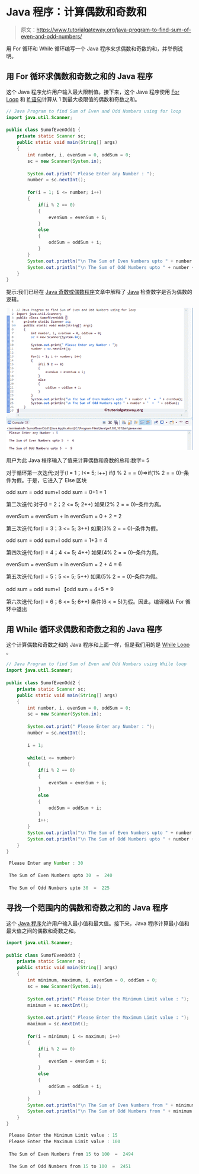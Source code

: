 # Java 程序：计算偶数和奇数和

> 原文：<https://www.tutorialgateway.org/java-program-to-find-sum-of-even-and-odd-numbers/>

用 For 循环和 While 循环编写一个 Java 程序来求偶数和奇数的和，并举例说明。

## 用 For 循环求偶数和奇数之和的 Java 程序

这个 Java 程序允许用户输入最大限制值。接下来，这个 Java 程序使用 [For Loop](https://www.tutorialgateway.org/java-for-loop/) 和 [If 语句](https://www.tutorialgateway.org/java-if-statement/)计算从 1 到最大极限值的偶数和奇数之和。

```java
// Java Program to find Sum of Even and Odd Numbers using for loop
import java.util.Scanner;

public class SumofEvenOdd1 {
	private static Scanner sc;
	public static void main(String[] args) 
	{
		int number, i, evenSum = 0, oddSum = 0;
		sc = new Scanner(System.in);

		System.out.print(" Please Enter any Number : ");
		number = sc.nextInt();	

		for(i = 1; i <= number; i++)
		{
			if(i % 2 == 0)
			{
				evenSum = evenSum + i; 
			}
			else
			{
				oddSum = oddSum + i;
			}
		}
		System.out.println("\n The Sum of Even Numbers upto " + number + "  =  " + evenSum);
		System.out.println("\n The Sum of Odd Numbers upto " + number + "  =  " + oddSum);
	}
}
```

提示:我们已经在 [Java 奇数或偶数程序](https://www.tutorialgateway.org/java-odd-even-program/)文章中解释了 [Java](https://www.tutorialgateway.org/java-tutorial/) 检查数字是否为偶数的逻辑。

![Java Program to find Sum of Even and Odd Numbers 1](img/67b6ce7ad00c4b539712ce737e6459da.png)

用户为此 Java 程序输入了值来计算偶数和奇数的总和:数字= 5

对于循环第一次迭代:对于(I = 1；I<= 5; i++)
if(I % 2 = = 0)=>if(1% 2 = = 0)–条件为假。于是，它进入了 Else 区块

odd sum = odd sum+I
odd sum = 0+1 = 1

第二次迭代:对于(I = 2；2 <= 5; 2++)
如果(2% 2 = = 0)–条件为真。

evenSum = evenSum + in
evenSum = 0 + 2 = 2

第三次迭代:for(I = 3；3 <= 5; 3++)
如果(3% 2 = = 0)–条件为假。

odd sum = odd sum+I
odd sum = 1+3 = 4

第四次迭代:for(I = 4；4 <= 5; 4++)
如果(4% 2 = = 0)–条件为真。

evenSum = evenSum + in
evenSum = 2 + 4 = 6

第五次迭代:for(I = 5；5 <= 5; 5++)
如果(5% 2 = = 0)–条件为假。

odd sum = odd sum+I
【odd sum = 4+5 = 9

第六次迭代:for(I = 6；6 <= 5; 6++)
条件(6 < = 5)为假。因此，编译器从 For 循环中退出

## 用 While 循环求偶数和奇数之和的 Java 程序

这个计算偶数和奇数之和的 Java 程序和上面一样，但是我们用的是 [While Loop](https://www.tutorialgateway.org/java-while-loop/) 。

```java
// Java Program to find Sum of Even and Odd Numbers using While loop
import java.util.Scanner;

public class SumofEvenOdd2 {
	private static Scanner sc;
	public static void main(String[] args) 
	{
		int number, i, evenSum = 0, oddSum = 0;
		sc = new Scanner(System.in);

		System.out.print(" Please Enter any Number : ");
		number = sc.nextInt();	

		i = 1;

		while(i <= number)
		{
			if(i % 2 == 0)
			{
				evenSum = evenSum + i; 
			}
			else
			{
				oddSum = oddSum + i;
			}
			i++;
		}
		System.out.println("\n The Sum of Even Numbers upto " + number + "  =  " + evenSum);
		System.out.println("\n The Sum of Odd Numbers upto " + number + "  =  " + oddSum);
	}
}
```

```java
 Please Enter any Number : 30

 The Sum of Even Numbers upto 30  =  240

 The Sum of Odd Numbers upto 30  =  225
```

## 寻找一个范围内的偶数和奇数之和的 Java 程序

这个 [Java 程序](https://www.tutorialgateway.org/learn-java-programs/)允许用户输入最小值和最大值。接下来，Java 程序计算最小值和最大值之间的偶数和奇数之和。

```java
import java.util.Scanner;

public class SumofEvenOdd3 {
	private static Scanner sc;
	public static void main(String[] args) 
	{
		int minimum, maximum, i, evenSum = 0, oddSum = 0;
		sc = new Scanner(System.in);

		System.out.print(" Please Enter the Minimum Limit value : ");
		minimum = sc.nextInt();	

		System.out.print(" Please Enter the Maximum Limit value : ");
		maximum = sc.nextInt();

		for(i = minimum; i <= maximum; i++)
		{
			if(i % 2 == 0)
			{
				evenSum = evenSum + i; 
			}
			else
			{
				oddSum = oddSum + i;
			}
		}
		System.out.println("\n The Sum of Even Numbers from " + minimum + " to " + maximum + "  =  " + evenSum);
		System.out.println("\n The Sum of Odd Numbers from " + minimum + " to " + maximum + "  =  " + oddSum);
	}
}
```

```java
 Please Enter the Minimum Limit value : 15
 Please Enter the Maximum Limit value : 100

 The Sum of Even Numbers from 15 to 100  =  2494

 The Sum of Odd Numbers from 15 to 100  =  2451
```